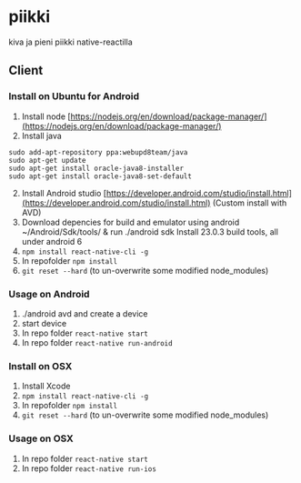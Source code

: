 # piikki
kiva ja pieni piikki native-reactilla


## Client
### Install on Ubuntu for Android

1. Install node [https://nodejs.org/en/download/package-manager/](https://nodejs.org/en/download/package-manager/)
2. Install java
```
sudo add-apt-repository ppa:webupd8team/java
sudo apt-get update
sudo apt-get install oracle-java8-installer
sudo apt-get install oracle-java8-set-default
```
2. Install Android studio [https://developer.android.com/studio/install.html](https://developer.android.com/studio/install.html) (Custom install with AVD)
3. Download depencies for build and emulator using android ~/Android/Sdk/tools/ & run ./android sdk
	Install 23.0.3 build tools, all under android 6
4. ```npm install react-native-cli -g```
5. In repofolder ```npm install```
6. ```git reset --hard``` (to un-overwrite some modified node_modules)

### Usage on Android

1. ./android avd and create a device
2. start device
3. In repo folder ```react-native start```
4. In repo folder ```react-native run-android```


### Install on OSX
1. Install Xcode
2. ```npm install react-native-cli -g```
3. In repofolder ```npm install```
4. ```git reset --hard``` (to un-overwrite some modified node_modules)

### Usage on OSX
1. In repo folder ```react-native start```
2. In repo folder ```react-native run-ios```
